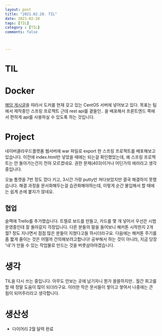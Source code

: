 ```yaml
---
layout: post
title: "2021.02.28. TIL"
date: 2021-02-28
tags: [TIL]
category : [TIL]
comments: false



---
```


# TIL



# Docker

[해당 게시글](https://niceman.tistory.com/36)을 따라서 도커를 현재 갖고 있는 CentOS 서버에 넣어보고 있다. 목표는 팀에서 제작중인 스프링 프로젝트 근데 rest api를 곁들인.. 을 배포해서 프론트엔드 쪽에서 편하게 api를 사용하실 수 있도록 하는 것입니다.



# Project

네이버클라우드플랫폼 웹서버에 war 파일로 export 한 스프링 프로젝트를 배포해보고 있습니다. 이전에 index.html만 넣었을 때에는 되는걸 확인했었는데, 왜 스프링 프로젝트는 안 돌아가는건지 전혀 모르겠네요. 권한 문제(403)이거나 어딘가의 에러라고 생각중입니다.

오늘 톰캣을 7번 정도 껐다 키고, 3시간 가량 putty만 쳐다보았지만 결국 해결하지 못했습니다. 해결 과정을 문서화해두는걸 습관화해야하는데, 이렇게 순간 몰입해서 할 때에는 쉽게 손에 붙지가 않네요.

## 협업

슬랙에 Trello를 추가했습니다. 트렐로 보드를 만들고, 카드를 몇 개 넣어서 우선은 시범운영중인데 잘 돌아갈지 걱정입니다. 다른 분들의 말을 들어보니 해커톤 시작한지 2개월? 정도 지나면서 점점 많은 분들이 지쳤다고들 하시더라구요. 다음에는 해커톤 주기를 좀 짧게 줄이는 것은 어떨까 건의해보려고합니다! 공부해서 하는 것이 아니라, 지금 당장 '내'가 만들 수 있는 작업물로 만드는 것을 버릇삼아야겠습니다.



# 생각

TIL을 다시 쓰는 중입니다. 아무도 안보는 곳에 남기자니 뭔가 쓸쓸하지만.. 월간 회고를 할 때 정말 도움이 많이 되더라구요. 이러한 작은 문서들이 쌓이고 쌓여서 나중에는 큰 힘이 되어주리라고 생각합니다.



# 생산성

- 다이어리 2월 달력 완료

